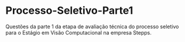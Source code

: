 # Processo-Seletivo-Parte1
Questões da parte 1 da etapa de avaliação técnica do processo seletivo para o Estágio em Visão Computacional na empresa Stepps.
